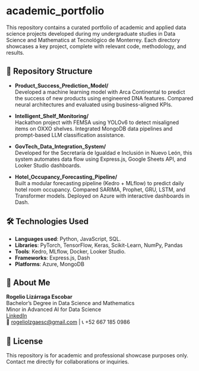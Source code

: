 # academic_portfolio

This repository contains a curated portfolio of academic and applied data science projects developed during my undergraduate studies in Data Science and Mathematics at Tecnológico de Monterrey. Each directory showcases a key project, complete with relevant code, methodology, and results.

## 📁 Repository Structure

- **Product_Success_Prediction_Model/**  
  Developed a machine learning model with Arca Continental to predict the success of new products using engineered DNA features. Compared neural architectures and evaluated using business-aligned KPIs.

- **Intelligent_Shelf_Monitoring/**  
  Hackathon project with FEMSA using YOLOv6 to detect misaligned items on OXXO shelves. Integrated MongoDB data pipelines and prompt-based LLM classification assistance.

- **GovTech_Data_Integration_System/**  
  Developed for the Secretaría de Igualdad e Inclusión in Nuevo León, this system automates data flow using Express.js, Google Sheets API, and Looker Studio dashboards.

- **Hotel_Occupancy_Forecasting_Pipeline/**  
  Built a modular forecasting pipeline (Kedro + MLflow) to predict daily hotel room occupancy. Compared SARIMA, Prophet, GRU, LSTM, and Transformer models. Deployed on Azure with interactive dashboards in Dash.

## 🛠️ Technologies Used

- **Languages used**: Python, JavaScript, SQL.
- **Libraries**: PyTorch, TensorFlow, Keras, Scikit-Learn, NumPy, Pandas  
- **Tools**: Kedro, MLflow, Docker, Looker Studio.
- **Frameworks**: Express.js, Dash  
- **Platforms**: Azure, MongoDB

## 📄 About Me

**Rogelio Lizárraga Escobar**  
Bachelor’s Degree in Data Science and Mathematics  
Minor in Advanced AI for Data Science  
[LinkedIn](https://linkedin.com/in/rogelio-lizárraga-escobar-010199273/)  
📧 rogeliolzgaesc@gmail.com | 📞 +52 667 185 0986

## 📌 License

This repository is for academic and professional showcase purposes only.  
Contact me directly for collaborations or inquiries.
